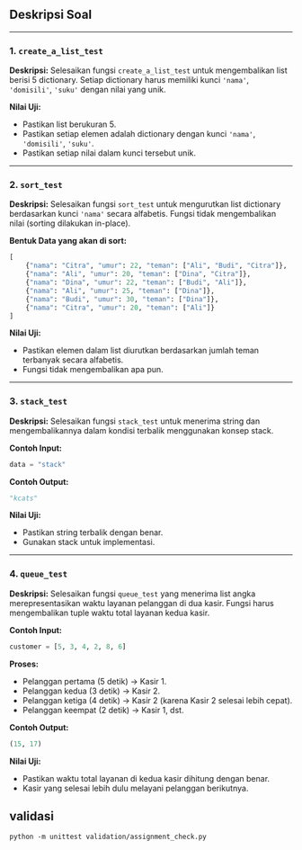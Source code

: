 ## Deskripsi Soal

---

### **1. `create_a_list_test`**

**Deskripsi:**
Selesaikan fungsi `create_a_list_test` untuk mengembalikan list berisi 5 dictionary. Setiap dictionary harus memiliki
kunci `'nama'`, `'domisili'`, `'suku'` dengan nilai yang unik.


**Nilai Uji:**

- Pastikan list berukuran 5.
- Pastikan setiap elemen adalah dictionary dengan kunci `'nama'`, `'domisili'`, `'suku'`.
- Pastikan setiap nilai dalam kunci tersebut unik.

---

### **2. `sort_test`**

**Deskripsi:**
Selesaikan fungsi `sort_test` untuk mengurutkan list dictionary berdasarkan kunci `'nama'` secara alfabetis. Fungsi
tidak mengembalikan nilai (sorting dilakukan in-place).

**Bentuk Data yang akan di sort:**
```python
[
    {"nama": "Citra", "umur": 22, "teman": ["Ali", "Budi", "Citra"]},
    {"nama": "Ali", "umur": 20, "teman": ["Dina", "Citra"]},
    {"nama": "Dina", "umur": 22, "teman": ["Budi", "Ali"]},
    {"nama": "Ali", "umur": 25, "teman": ["Dina"]},
    {"nama": "Budi", "umur": 30, "teman": ["Dina"]},
    {"nama": "Citra", "umur": 20, "teman": ["Ali"]}
]

```


**Nilai Uji:**

- Pastikan elemen dalam list diurutkan berdasarkan jumlah teman terbanyak secara alfabetis.
- Fungsi tidak mengembalikan apa pun.

---

### **3. `stack_test`**

**Deskripsi:**
Selesaikan fungsi `stack_test` untuk menerima string dan mengembalikannya dalam kondisi terbalik menggunakan konsep
stack.

**Contoh Input:**

```python
data = "stack"
```

**Contoh Output:**

```python
"kcats"
```

**Nilai Uji:**

- Pastikan string terbalik dengan benar.
- Gunakan stack untuk implementasi.

---

### **4. `queue_test`**

**Deskripsi:**
Selesaikan fungsi `queue_test` yang menerima list angka merepresentasikan waktu layanan pelanggan di dua kasir. Fungsi
harus mengembalikan tuple waktu total layanan kedua kasir.

**Contoh Input:**

```python
customer = [5, 3, 4, 2, 8, 6]
```

**Proses:**

- Pelanggan pertama (5 detik) -> Kasir 1.
- Pelanggan kedua (3 detik) -> Kasir 2.
- Pelanggan ketiga (4 detik) -> Kasir 2 (karena Kasir 2 selesai lebih cepat).
- Pelanggan keempat (2 detik) -> Kasir 1, dst.

**Contoh Output:**

```python
(15, 17)
```

**Nilai Uji:**

- Pastikan waktu total layanan di kedua kasir dihitung dengan benar.
- Kasir yang selesai lebih dulu melayani pelanggan berikutnya.


## validasi
```shell
python -m unittest validation/assignment_check.py
```